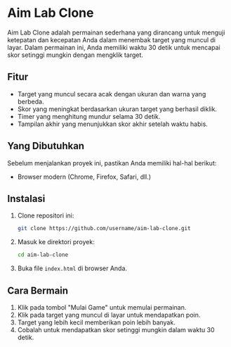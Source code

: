 # Aim Lab Clone

Aim Lab Clone adalah permainan sederhana yang dirancang untuk menguji ketepatan dan kecepatan Anda dalam menembak target yang muncul di layar. Dalam permainan ini, Anda memiliki waktu 30 detik untuk mencapai skor setinggi mungkin dengan mengklik target.

## Fitur

- Target yang muncul secara acak dengan ukuran dan warna yang berbeda.
- Skor yang meningkat berdasarkan ukuran target yang berhasil diklik.
- Timer yang menghitung mundur selama 30 detik.
- Tampilan akhir yang menunjukkan skor akhir setelah waktu habis.

## Yang Dibutuhkan

Sebelum menjalankan proyek ini, pastikan Anda memiliki hal-hal berikut:

- Browser modern (Chrome, Firefox, Safari, dll.)

## Instalasi

1. Clone repositori ini:
   ```bash
   git clone https://github.com/username/aim-lab-clone.git
   ```
2. Masuk ke direktori proyek:
   ```bash
   cd aim-lab-clone
   ```
3. Buka file `index.html` di browser Anda.

## Cara Bermain

1. Klik pada tombol "Mulai Game" untuk memulai permainan.
2. Klik pada target yang muncul di layar untuk mendapatkan poin.
3. Target yang lebih kecil memberikan poin lebih banyak.
4. Cobalah untuk mendapatkan skor setinggi mungkin dalam waktu 30 detik.
